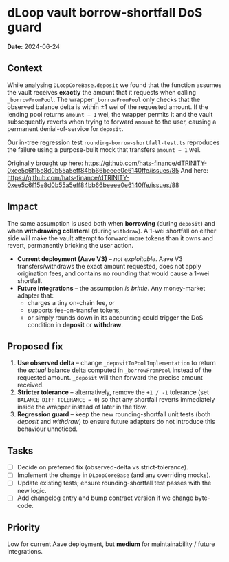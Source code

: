 # dLoop vault borrow-shortfall DoS guard

**Date:** 2024-06-24

## Context
While analysing `DLoopCoreBase.deposit` we found that the function assumes the vault receives **exactly** the amount that it requests when calling `_borrowFromPool`.  The wrapper `_borrowFromPool` only checks that the observed balance delta is within ±1 wei of the requested amount.  If the lending pool returns `amount − 1` wei, the wrapper permits it and the vault subsequently reverts when trying to forward `amount` to the user, causing a permanent denial-of-service for `deposit`.

Our in-tree regression test `rounding-borrow-shortfall-test.ts` reproduces the failure using a purpose-built mock that transfers `amount − 1` wei.

Originally brought up here: https://github.com/hats-finance/dTRINITY-0xee5c6f15e8d0b55a5eff84bb66beeee0e6140ffe/issues/85
And here: https://github.com/hats-finance/dTRINITY-0xee5c6f15e8d0b55a5eff84bb66beeee0e6140ffe/issues/88

## Impact
The same assumption is used both when **borrowing** (during `deposit`) and when **withdrawing collateral** (during `withdraw`).  A 1-wei shortfall on either side will make the vault attempt to forward more tokens than it owns and revert, permanently bricking the user action.

* **Current deployment (Aave V3)** – _not exploitable_.  Aave V3 transfers/withdraws the exact amount requested, does not apply origination fees, and contains no rounding that would cause a 1-wei shortfall.
* **Future integrations** – the assumption _is brittle_.  Any money-market adapter that:
  * charges a tiny on-chain fee, or
  * supports fee-on-transfer tokens,
  * or simply rounds down in its accounting
  could trigger the DoS condition in **deposit** or **withdraw**.

## Proposed fix
1. **Use observed delta** – change `_depositToPoolImplementation` to return the _actual_ balance delta computed in `_borrowFromPool` instead of the requested amount.  `_deposit` will then forward the precise amount received.
2. **Stricter tolerance** – alternatively, remove the `+1 / ‑1` tolerance (set `BALANCE_DIFF_TOLERANCE = 0`) so that any shortfall reverts immediately inside the wrapper instead of later in the flow.
3. **Regression guard** – keep the new rounding-shortfall unit tests (both *deposit* and *withdraw*) to ensure future adapters do not introduce this behaviour unnoticed.

## Tasks
- [ ] Decide on preferred fix (observed-delta vs strict-tolerance).
- [ ] Implement the change in `DLoopCoreBase` (and any overriding mocks).
- [ ] Update existing tests; ensure rounding-shortfall test passes with the new logic.
- [ ] Add changelog entry and bump contract version if we change byte-code.

## Priority
Low for current Aave deployment, but **medium** for maintainability / future integrations. 